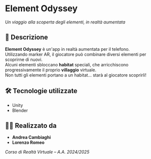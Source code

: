 # Element Odyssey
_Un viaggio alla scoperta degli elementi, in realtà aumentata_

## 📱 Descrizione  
**Element Odyssey** è un'app in realtà aumentata per il telefono.  
Utilizzando marker AR, il giocatore può combinare diversi elementi per scoprirne di nuovi.  
Alcuni elementi sbloccano **habitat** speciali, che arricchiscono progressivamente il proprio **villaggio** virtuale.  
Non tutti gli elementi portano a un habitat... starà al giocatore scoprirli!

## 🛠️ Tecnologie utilizzate  
- Unity  
- Blender  

## 👨‍💻 Realizzato da  
- **Andrea Cambiaghi**  
- **Lorenzo Romeo**  

_Corso di Realtà Virtuale – A.A. 2024/2025_
